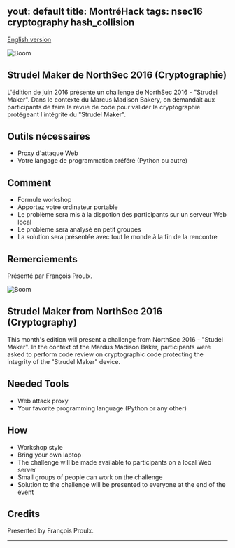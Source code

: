 yout: default
title: MontréHack
tags: nsec16 cryptography hash_collision
---

[English version](#english)

![Boom](http://i.imgur.com/9GKTFxH.png)

## Strudel Maker de NorthSec 2016 (Cryptographie)

L'édition de juin 2016 présente un challenge de NorthSec 2016 - "Strudel Maker". Dans le contexte du Marcus Madison Bakery, on demandait aux participants de faire la revue de code pour valider la cryptographie protégeant l'intégrité du "Strudel Maker".

## Outils nécessaires

* Proxy d'attaque Web
* Votre langage de programmation préféré (Python ou autre)
## Comment

* Formule workshop
* Apportez votre ordinateur portable
* Le problème sera mis à la dispotion des participants sur un serveur Web local
* Le problème sera analysé en petit groupes
* La solution sera présentée avec tout le monde à la fin de la rencontre

## Remerciements

Présenté par François Proulx.

<a id="english"></a>

![Boom](http://i.imgur.com/9GKTFxH.png)

## Strudel Maker from NorthSec 2016 (Cryptography)

This month's edition will present a challenge from NorthSec 2016 - "Studel Maker". In the context of the Mardus Madison Baker, participants were asked to perform code review on cryptographic code protecting the integrity of the "Strudel Maker" device.

## Needed Tools

* Web attack proxy
* Your favorite programming language (Python or any other)

## How

* Workshop style
* Bring your own laptop
* The challenge will be made available to participants on a local Web server
* Small groups of people can work on the challenge
* Solution to the challenge will be presented to everyone at the end of the event

## Credits

Presented by François Proulx.

<hr/>

